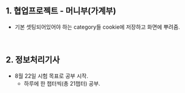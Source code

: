 ## 1. 협업프로젝트 - 머니부(가계부)
- 기본 셋팅되어있어야 하는 category들 cookie에 저장하고 화면에 뿌려줌.

<br/>

## 2. 정보처리기사
- 8월 22일 시험 목표로 공부 시작.
  - 하루에 한 챕터씩(총 21챕터) 공부.
